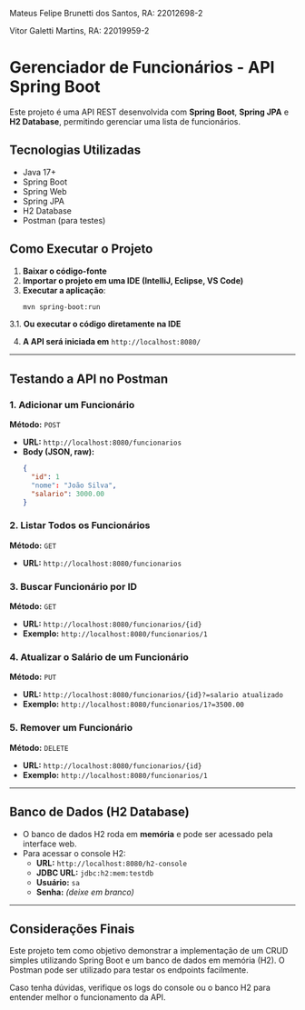 Mateus Felipe Brunetti dos Santos, RA: 22012698-2

Vitor Galetti Martins, RA: 22019959-2

# Gerenciador de Funcionários - API Spring Boot

Este projeto é uma API REST desenvolvida com **Spring Boot**, **Spring JPA** e **H2 Database**, permitindo gerenciar uma lista de funcionários.

## Tecnologias Utilizadas
- Java 17+
- Spring Boot
- Spring Web
- Spring JPA
- H2 Database
- Postman (para testes)

## Como Executar o Projeto
1. **Baixar o código-fonte**
2. **Importar o projeto em uma IDE (IntelliJ, Eclipse, VS Code)**
3. **Executar a aplicação**:
   ```sh
   mvn spring-boot:run
   ```
3.1. **Ou executar o código diretamente na IDE**

4. **A API será iniciada em** `http://localhost:8080/`

---

## Testando a API no Postman

### 1. Adicionar um Funcionário
**Método:** `POST`
- **URL:** `http://localhost:8080/funcionarios`
- **Body (JSON, raw):**
  ```json
  {
    "id": 1
    "nome": "João Silva",
    "salario": 3000.00
  }
  ```

### 2. Listar Todos os Funcionários
**Método:** `GET`
- **URL:** `http://localhost:8080/funcionarios`

### 3. Buscar Funcionário por ID
**Método:** `GET`
- **URL:** `http://localhost:8080/funcionarios/{id}`
- **Exemplo:** `http://localhost:8080/funcionarios/1`

### 4. Atualizar o Salário de um Funcionário
**Método:** `PUT`
- **URL:** `http://localhost:8080/funcionarios/{id}?=salario atualizado`
- **Exemplo:** `http://localhost:8080/funcionarios/1?=3500.00`

### 5. Remover um Funcionário
**Método:** `DELETE`
- **URL:** `http://localhost:8080/funcionarios/{id}`
- **Exemplo:** `http://localhost:8080/funcionarios/1`

---

## Banco de Dados (H2 Database)
- O banco de dados H2 roda em **memória** e pode ser acessado pela interface web.
- Para acessar o console H2:
  - **URL:** `http://localhost:8080/h2-console`
  - **JDBC URL:** `jdbc:h2:mem:testdb`
  - **Usuário:** `sa`
  - **Senha:** *(deixe em branco)*

---

## Considerações Finais

Este projeto tem como objetivo demonstrar a implementação de um CRUD simples utilizando Spring Boot e um banco de dados em memória (H2). O Postman pode ser utilizado para testar os endpoints facilmente.

Caso tenha dúvidas, verifique os logs do console ou o banco H2 para entender melhor o funcionamento da API.

